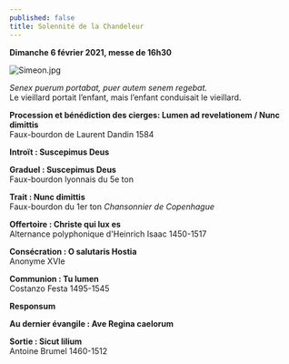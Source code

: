 ```yaml
---
published: false
title: Solennité de la Chandeleur
---
```

**Dimanche 6 février 2021, messe de 16h30**  

![Simeon.jpg]({{site.baseurl}}/images/Simeon.jpg)

*Senex puerum portabat, puer autem senem regebat.*  
Le vieillard portait l’enfant, mais l’enfant conduisait le vieillard.

**Procession et bénédiction des cierges: Lumen ad revelationem / Nunc dimittis**  
Faux-bourdon de Laurent Dandin 1584

**Introït : Suscepimus Deus**  

**Graduel : Suscepimus Deus**    
Faux-bourdon lyonnais du 5e ton

**Trait : Nunc dimittis**  
Faux-bourdon du 1er ton *Chansonnier de Copenhague*

**Offertoire : Christe qui lux es**  
Alternance polyphonique d'Heinrich Isaac 1450-1517 

**Consécration : O salutaris Hostia**  
Anonyme XVIe

**Communion : Tu lumen**  
Costanzo Festa 1495-1545

**Responsum**

**Au dernier évangile : Ave Regina caelorum**

**Sortie : Sicut lilium**  
Antoine Brumel 1460-1512
